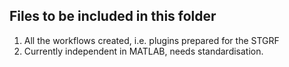 ## Files to be included in this folder

1. All the workflows created, i.e. plugins prepared for the STGRF
2. Currently independent in MATLAB, needs standardisation.